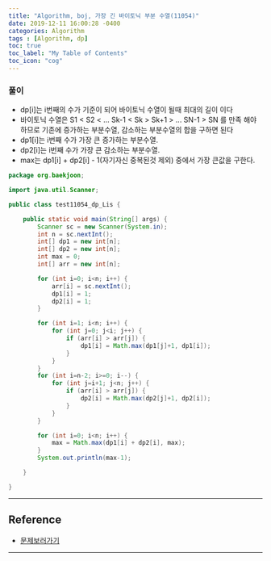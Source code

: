 ```yaml
---
title: "Algorithm, boj, 가장 긴 바이토닉 부분 수열(11054)"
date: 2019-12-11 16:00:28 -0400
categories: Algorithm
tags : [Algorithm, dp]
toc: true
toc_label: "My Table of Contents"
toc_icon: "cog"
---
```


### 풀이
- dp[i]는 i번째의 수가 기준이 되어 바이토닉 수열이 될때 최대의 길이 이다
- 바이토닉 수열은 S1 < S2 < ... Sk-1 < Sk > Sk+1 > ... SN-1 > SN 를 만족 해야 하므로 기존에 증가하는 부분수열, 감소하는 부분수열의 합을 구하면 된다
- dp1[i]는 i번째 수가 가장 큰 증가하는 부분수열.
- dp2[i]는 i번째 수가 가장 큰 감소하는 부분수열.
- max는 dp1[i] + dp2[i] - 1(자기자신 중복된것 제외) 중에서 가장 큰값을 구한다.


```java
package org.baekjoon;

import java.util.Scanner;

public class test11054_dp_Lis {

	public static void main(String[] args) {
		Scanner sc = new Scanner(System.in);
		int n = sc.nextInt();
		int[] dp1 = new int[n];
		int[] dp2 = new int[n];
		int max = 0;
		int[] arr = new int[n];

		for (int i=0; i<n; i++) {
			arr[i] = sc.nextInt();
			dp1[i] = 1;
			dp2[i] = 1;
		}

		for (int i=1; i<n; i++) {
			for (int j=0; j<i; j++) {
				if (arr[i] > arr[j]) {
					dp1[i] = Math.max(dp1[j]+1, dp1[i]);
				}
			}
		}
		for (int i=n-2; i>=0; i--) {
			for (int j=i+1; j<n; j++) {
				if (arr[i] > arr[j]) {
					dp2[i] = Math.max(dp2[j]+1, dp2[i]);
				}
			}
		}

		for (int i=0; i<n; i++) {
			max = Math.max(dp1[i] + dp2[i], max);
		}
		System.out.println(max-1);

	}

}
```

---
## Reference
- [문제보러가기](https://www.acmicpc.net/problem/11054)

---
